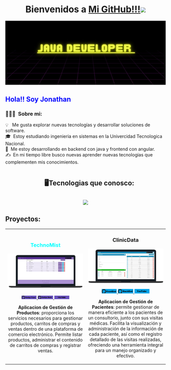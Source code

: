 
<h1 align="center">Bienvenidos a <a href="https://github.com/Jonathan-Romano">Mi GitHub!!!<a><img src="https://user-images.githubusercontent.com/73097560/115834477-dbab4500-a447-11eb-908a-139a6edaec5c.gif"></h1>

![Banner](https://raw.githubusercontent.com/Jonathan-Romano/Jonathan-Romano/master/assets/banner.jpg)

<h2 style="Color: blue;">Hola!! Soy Jonathan</h2>


### 👨🏻‍💻 &nbsp;Sobre mi:

💡 &nbsp; Me gusta explorar nuevas tecnologías y desarrollar soluciones de software.\
🎓 &nbsp;Estoy estudiando ingenieria en sistemas en la Univercidad Tecnologica Nacional.\
🌱 &nbsp;Me estoy desarrollando en backend con java y frontend con angular.\
✍️ &nbsp;En mi tiempo libre busco nuevas aprender nuevas tecnologias que complementen mis conocimientos.


<!--h1 without bottom border-->
<div id="user-content-toc">
  <ul align="center">
    <summary><h2 style="display: inline-block">🖥Tecnologias que conosco:</h2></summary>
  </ul>
</div>
<!--tech stack icons-->
<p align="center">
  <a href="https://skillicons.dev">
    <img src="https://skillicons.dev/icons?i=java,spring,hibernate,mysql,docker,css,html,bootstrap,angular,c,js,typescript,vscode,eclipse,idea,postman,github,netlify,nodejs&perline=7" />
  </a>
</p>

## Proyectos:
<table>
<tr>
<td width="50%">
<h3 style="color: cyan" align= "center">TechnoMist</h3>
<div align="center">
<a href="https://github.com/Jonathan-Romano/TechnoMist-Back-End" target="_blank"><img src="https://github.com/Jonathan-Romano/Jonathan-Romano/blob/main/assets/TechnoMist.png" width="400" alt="Curso básico android"></a>
<p>
<a href="https://github.com/Jonathan-Romano/TechnoMist-Front-End" target="_blank">
<img style="width: 20%; height: auto;" src="https://github.com/Jonathan-Romano/Jonathan-Romano/blob/main/assets/codigo-front.jpg">
</a>
<a href="https://github.com/Jonathan-Romano/TechnoMist-Back-End" target="_blank">
<img style="width: 20%; height: auto;" src="https://github.com/Jonathan-Romano/Jonathan-Romano/blob/main/assets/codigo-back.jpg">
</a>
<a href="https://www.youtube.com/watch?v=O1oEGcQJSn0" target="_blank">
<img style="width: 20%; height: auto;" src="https://github.com/Jonathan-Romano/Jonathan-Romano/blob/main/assets/youtube.jpg">
</a>
</p>
<p><strong>Aplicacion de Gestión de Productos</strong>: proporciona los servicios necesarios para gestionar productos, carritos de compras y ventas dentro de una plataforma de comercio electrónico. Permite listar productos, administrar el contenido de carritos de compras y registrar ventas.</p>
</div>
  
</td>

<td width="50%">
<h3 align="center">ClinicData</h3>
<div align="center">
<a href="https://github.com/Jonathan-Romano/TechnoMist-Back-End" target="_blank"><img src="https://github.com/Jonathan-Romano/Jonathan-Romano/blob/main/assets/ClinicData.png" width="400" alt="Curso básico android"></a>
<p>
<a href="https://github.com/Jonathan-Romano/ClinicData-Front-End" target="_blank">
<img style="width: 20%; height: auto;" src="https://github.com/Jonathan-Romano/Jonathan-Romano/blob/main/assets/ClinicData/ClinicData-FrontEnd.jpg">
</a>
<a href="https://github.com/Jonathan-Romano/ClinicData-Back-End" target="_blank">
<img style="width: 20%; height: auto;" src="https://github.com/Jonathan-Romano/Jonathan-Romano/blob/main/assets/ClinicData/ClinicData-BackEnd.jpg">
</a>
<a href="https://youtu.be/bWbOO4wpbRc" target="_blank">
<img style="width: 20%; height: auto;" src="https://github.com/Jonathan-Romano/Jonathan-Romano/blob/main/assets/ClinicData/ClinicData-YouTube.jpg">
</a>
</p>
<p><strong>Aplicacion de Gestión de Pacientes</strong>: permite gestionar de manera eficiente a los pacientes de un consultorio, junto con sus visitas médicas. Facilita la visualización y administración de la información de cada paciente, así como el registro detallado de las visitas realizadas, ofreciendo una herramienta integral para un manejo organizado y efectivo.</p>
</div>                                                             
</table>                                                                                 
</div>

<br>


